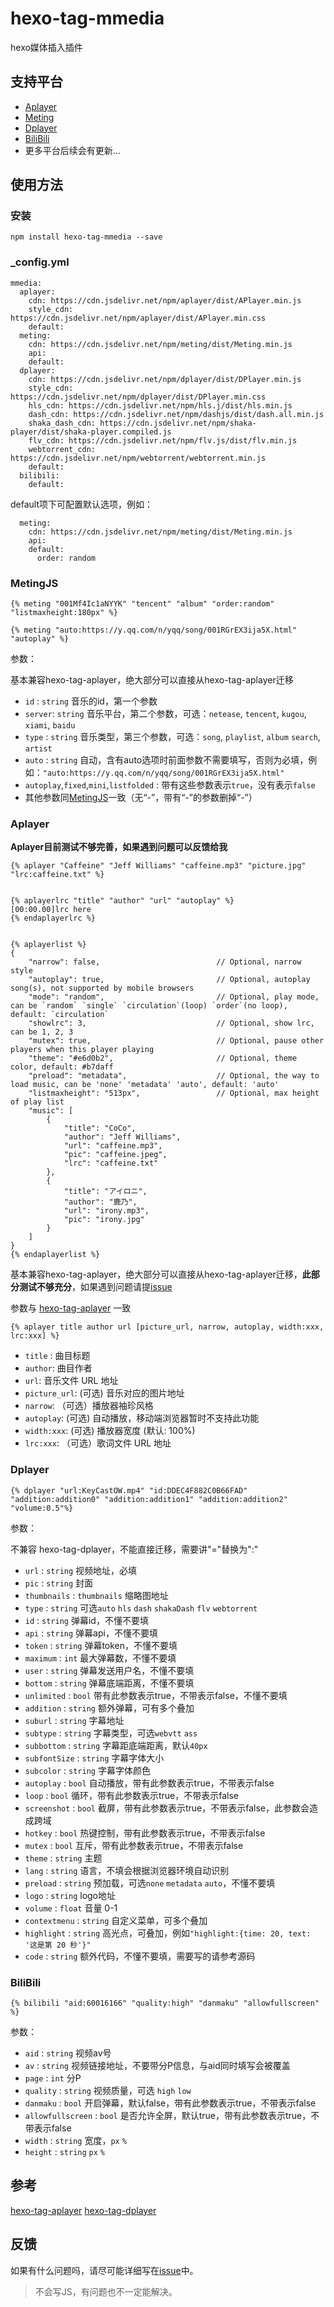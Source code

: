 # hexo-tag-mmedia

hexo媒体插入插件

## 支持平台

- [Aplayer](https://github.com/DIYgod/APlayer)
- [Meting](https://github.com/metowolf/MetingJS)
- [Dplayer](https://github.com/DIYgod/DPlayer)
- [BiliBili](https://www.bilibili.com/)
- 更多平台后续会有更新...

## 使用方法

### 安装

```
npm install hexo-tag-mmedia --save
```

### _config.yml

```
mmedia:
  aplayer: 
    cdn: https://cdn.jsdelivr.net/npm/aplayer/dist/APlayer.min.js
    style_cdn: https://cdn.jsdelivr.net/npm/aplayer/dist/APlayer.min.css
    default: 
  meting:
    cdn: https://cdn.jsdelivr.net/npm/meting/dist/Meting.min.js
    api: 
    default: 
  dplayer:
    cdn: https://cdn.jsdelivr.net/npm/dplayer/dist/DPlayer.min.js
    style_cdn: https://cdn.jsdelivr.net/npm/dplayer/dist/DPlayer.min.css
    hls_cdn: https://cdn.jsdelivr.net/npm/hls.j/dist/hls.min.js
    dash_cdn: https://cdn.jsdelivr.net/npm/dashjs/dist/dash.all.min.js
    shaka_dash_cdn: https://cdn.jsdelivr.net/npm/shaka-player/dist/shaka-player.compiled.js
    flv_cdn: https://cdn.jsdelivr.net/npm/flv.js/dist/flv.min.js
    webtorrent_cdn: https://cdn.jsdelivr.net/npm/webtorrent/webtorrent.min.js
    default: 
  bilibili:
    default: 
```

default项下可配置默认选项，例如：
```
  meting:
    cdn: https://cdn.jsdelivr.net/npm/meting/dist/Meting.min.js
    api: 
    default: 
      order: random
```

### MetingJS

```
{% meting "001Mf4Ic1aNYYK" "tencent" "album" "order:random" "listmaxheight:180px" %}

{% meting "auto:https://y.qq.com/n/yqq/song/001RGrEX3ija5X.html" "autoplay" %}
```

参数：

基本兼容hexo-tag-aplayer，绝大部分可以直接从hexo-tag-aplayer迁移

- `id` : `string` 音乐的id，第一个参数
- `server`: `string` 音乐平台，第二个参数，可选：`netease`, `tencent`, `kugou`, `xiami`, `baidu`
- `type` : `string` 音乐类型，第三个参数，可选：`song`, `playlist`, `album` `search`, `artist`
- `auto` : `string` 自动，含有auto选项时前面参数不需要填写，否则为必填，例如：`"auto:https://y.qq.com/n/yqq/song/001RGrEX3ija5X.html"`
- `autoplay`,`fixed`,`mini`,`listfolded` : 带有这些参数表示`true`，没有表示`false`
- 其他参数同[MetingJS](https://github.com/metowolf/MetingJS)一致（无“-”，带有“-”的参数删掉“-”）

### Aplayer

**Aplayer目前测试不够完善，如果遇到问题可以反馈给我**

```
{% aplayer "Caffeine" "Jeff Williams" "caffeine.mp3" "picture.jpg" "lrc:caffeine.txt" %}


{% aplayerlrc "title" "author" "url" "autoplay" %}
[00:00.00]lrc here
{% endaplayerlrc %}


{% aplayerlist %}
{
    "narrow": false,                          // Optional, narrow style
    "autoplay": true,                         // Optional, autoplay song(s), not supported by mobile browsers
    "mode": "random",                         // Optional, play mode, can be `random` `single` `circulation`(loop) `order`(no loop), default: `circulation`
    "showlrc": 3,                             // Optional, show lrc, can be 1, 2, 3
    "mutex": true,                            // Optional, pause other players when this player playing
    "theme": "#e6d0b2",	                      // Optional, theme color, default: #b7daff
    "preload": "metadata",                    // Optional, the way to load music, can be 'none' 'metadata' 'auto', default: 'auto'
    "listmaxheight": "513px",                 // Optional, max height of play list
    "music": [
        {
            "title": "CoCo",
            "author": "Jeff Williams",
            "url": "caffeine.mp3",
            "pic": "caffeine.jpeg",
            "lrc": "caffeine.txt"
        },
        {
            "title": "アイロニ",
            "author": "鹿乃",
            "url": "irony.mp3",
            "pic": "irony.jpg"
        }
    ]
}
{% endaplayerlist %}
```

基本兼容hexo-tag-aplayer，绝大部分可以直接从hexo-tag-aplayer迁移，**此部分测试不够充分**，如果遇到问题请提[issue](https://github.com/MonoLogueChi/hexo-tag-mmedia/issues)

参数与 [hexo-tag-aplayer](https://github.com/MoePlayer/hexo-tag-aplayer) 一致

```
{% aplayer title author url [picture_url, narrow, autoplay, width:xxx, lrc:xxx] %}
```

- `title` : 曲目标题
- `author`: 曲目作者
- `url`: 音乐文件 URL 地址
- `picture_url`: (可选) 音乐对应的图片地址
- `narrow`: （可选）播放器袖珍风格
- `autoplay`:  (可选) 自动播放，移动端浏览器暂时不支持此功能
- `width:xxx`: (可选) 播放器宽度 (默认: 100%)
- `lrc:xxx`: （可选）歌词文件 URL 地址

### Dplayer

```
{% dplayer "url:KeyCastOW.mp4" "id:DDEC4F882C0B66FAD" "addition:addition0" "addition:addition1" "addition:addition2" "volume:0.5"%} 
```

参数：

不兼容 hexo-tag-dplayer，不能直接迁移，需要讲"="替换为":"

- `url` : `string` 视频地址，必填
- `pic` : `string` 封面
- `thumbnails` : `thumbnails` 缩略图地址
- `type` : `string` 可选`auto` `hls` `dash` `shakaDash` `flv` `webtorrent`
- `id` : `string` 弹幕id，不懂不要填
- `api` : `string` 弹幕api，不懂不要填
- `token` : `string` 弹幕token，不懂不要填
- `maximum` : `int` 最大弹幕数，不懂不要填
- `user` : `string` 弹幕发送用户名，不懂不要填
- `bottom` : `string` 弹幕底端距离，不懂不要填
- `unlimited` : `bool` 带有此参数表示true，不带表示false，不懂不要填
- `addition` : `string` 额外弹幕，可有多个叠加
- `suburl` : `string` 字幕地址
- `subtype` : `string` 字幕类型，可选`webvtt` `ass`
- `subbottom` : `string` 字幕距底端距离，默认`40px`
- `subfontSize` : `string` 字幕字体大小
- `subcolor` : `string` 字幕字体颜色
- `autoplay` : `bool` 自动播放，带有此参数表示true，不带表示false
- `loop` : `bool` 循环，带有此参数表示true，不带表示false
- `screenshot` : `bool` 截屏，带有此参数表示true，不带表示false，此参数会造成跨域
- `hotkey` : `bool` 热键控制，带有此参数表示true，不带表示false
- `mutex` : `bool` 互斥，带有此参数表示true，不带表示false
- `theme` : `string` 主题
- `lang` : `string` 语言，不填会根据浏览器环境自动识别
- `preload` : `string` 预加载，可选`none` `metadata` `auto`，不懂不要填
- `logo` : `string` logo地址
- `volume` : `float` 音量 0-1
- `contextmenu` : `string` 自定义菜单，可多个叠加
- `highlight` : `string` 高光点，可叠加，例如`"highlight:{time: 20, text: '这是第 20 秒'}"`
- `code` : `string` 额外代码，不懂不要填，需要写的请参考源码


### BiliBili

```
{% bilibili "aid:60016166" "quality:high" "danmaku" "allowfullscreen" %}
```

参数：

- `aid` : `string` 视频av号
- `av` : `string` 视频链接地址，不要带分P信息，与aid同时填写会被覆盖
- `page` : `int` 分P
- `quality` : `string` 视频质量，可选 `high` `low`
- `danmaku` : `bool` 开启弹幕，默认false，带有此参数表示true，不带表示false
- `allowfullscreen` : `bool` 是否允许全屏，默认true，带有此参数表示true，不带表示false
- `width` : `string` 宽度，`px` `%`
- `height` : `string` `px` `%`

## 参考

[hexo-tag-aplayer](https://github.com/MoePlayer/hexo-tag-aplayer)
[hexo-tag-dplayer](https://github.com/MoePlayer/hexo-tag-dplayer)

## 反馈

如果有什么问题吗，请尽可能详细写在[issue](https://github.com/MonoLogueChi/hexo-tag-mmedia/issues)中。

> 不会写JS，有问题也不一定能解决。
